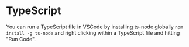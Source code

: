 # TypeScript

You can run a TypeScript file in VSCode by installing ts-node globally `npm install -g ts-node` and right clicking within a TypeScript file and hitting "Run Code".
